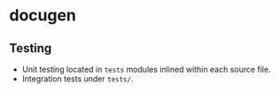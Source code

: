 # docugen

## Testing

- Unit testing located in `tests` modules inlined within each source file.
- Integration tests under `tests/`.
